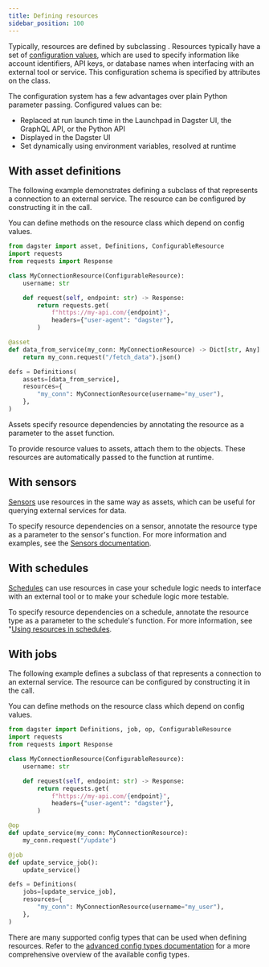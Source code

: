 ```yaml
---
title: Defining resources
sidebar_position: 100
---
```


Typically, resources are defined by subclassing <PyObject section="resources" module="dagster" object="ConfigurableResource"/>. Resources typically have a set of [configuration values](/todo), which are used to specify information like account identifiers, API keys, or database names when interfacing with an external tool or service. This configuration schema is specified by attributes on the class.

The configuration system has a few advantages over plain Python parameter passing. Configured values can be:

- Replaced at run launch time in the Launchpad in Dagster UI, the GraphQL API, or the Python API
- Displayed in the Dagster UI
- Set dynamically using environment variables, resolved at runtime

## With asset definitions

The following example demonstrates defining a subclass of <PyObject section="resources" module="dagster" object="ConfigurableResource"/> that represents a connection to an external service. The resource can be configured by constructing it in the <PyObject section="definitions" module="dagster" object="Definitions" /> call.

You can define methods on the resource class which depend on config values.

```python file=/concepts/resources/pythonic_resources.py startafter=start_new_resources_configurable_defs endbefore=end_new_resources_configurable_defs dedent=4
from dagster import asset, Definitions, ConfigurableResource
import requests
from requests import Response

class MyConnectionResource(ConfigurableResource):
    username: str

    def request(self, endpoint: str) -> Response:
        return requests.get(
            f"https://my-api.com/{endpoint}",
            headers={"user-agent": "dagster"},
        )

@asset
def data_from_service(my_conn: MyConnectionResource) -> Dict[str, Any]:
    return my_conn.request("/fetch_data").json()

defs = Definitions(
    assets=[data_from_service],
    resources={
        "my_conn": MyConnectionResource(username="my_user"),
    },
)
```

Assets specify resource dependencies by annotating the resource as a parameter to the asset function.

To provide resource values to assets, attach them to the <PyObject section="definitions" module="dagster" object="Definitions" /> objects. These resources are automatically passed to the function at runtime.

## With sensors

[Sensors](/guides/automate/sensors/) use resources in the same way as assets, which can be useful for querying external services for data.

To specify resource dependencies on a sensor, annotate the resource type as a parameter to the sensor's function. For more information and examples, see the [Sensors documentation](/guides/automate/sensors/using-resources-in-sensors).

## With schedules

[Schedules](/guides/automate/schedules) can use resources in case your schedule logic needs to interface with an external tool or to make your schedule logic more testable.

To specify resource dependencies on a schedule, annotate the resource type as a parameter to the schedule's function. For more information, see "[Using resources in schedules](/guides/automate/schedules/using-resources-in-schedules).

## With jobs

The following example defines a subclass of <PyObject section="resources" module="dagster" object="ConfigurableResource"/> that represents a connection to an external service. The resource can be configured by constructing it in the <PyObject section="definitions" module="dagster" object="Definitions" /> call.

You can define methods on the resource class which depend on config values.

```python file=/concepts/resources/pythonic_resources.py startafter=start_new_resources_configurable_defs_ops endbefore=end_new_resources_configurable_defs_ops dedent=4
from dagster import Definitions, job, op, ConfigurableResource
import requests
from requests import Response

class MyConnectionResource(ConfigurableResource):
    username: str

    def request(self, endpoint: str) -> Response:
        return requests.get(
            f"https://my-api.com/{endpoint}",
            headers={"user-agent": "dagster"},
        )

@op
def update_service(my_conn: MyConnectionResource):
    my_conn.request("/update")

@job
def update_service_job():
    update_service()

defs = Definitions(
    jobs=[update_service_job],
    resources={
        "my_conn": MyConnectionResource(username="my_user"),
    },
)
```

There are many supported config types that can be used when defining resources. Refer to the [advanced config types documentation](/todo) for a more comprehensive overview of the available config types.